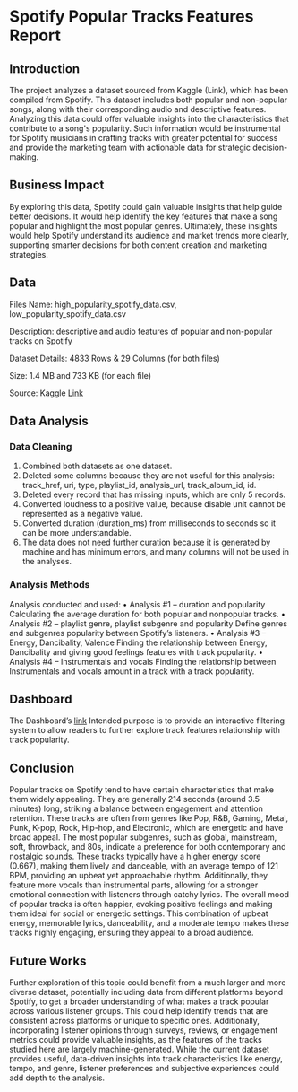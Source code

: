 # Spotify Popular Tracks Features Report

## Introduction	
The project analyzes a dataset sourced from Kaggle (Link), which has been compiled from Spotify. This dataset includes both popular and non-popular songs, along with their corresponding audio and descriptive features. Analyzing this data could offer valuable insights into the characteristics that contribute to a song's popularity. Such information would be instrumental for Spotify musicians in crafting tracks with greater potential for success and provide the marketing team with actionable data for strategic decision-making. 

## Business Impact
By exploring this data, Spotify could gain valuable insights that help guide better decisions. It would help identify the key features that make a song popular and highlight the most popular genres. Ultimately, these insights would help Spotify understand its audience and market trends more clearly, supporting smarter decisions for both content creation and marketing strategies.

## Data
Files Name: high_popularity_spotify_data.csv, low_popularity_spotify_data.csv

Description: descriptive and audio features of popular and non-popular tracks on Spotify 

Dataset Details:  4833 Rows & 29 Columns (for both files)

Size: 1.4 MB and 733 KB (for each file)

Source: Kaggle [Link](https://www.kaggle.com/datasets/solomonameh/spotify-music-dataset?select=low_popularity_spotify_data.csv)

## Data Analysis
### Data Cleaning
1. Combined both datasets as one dataset.
2. Deleted some columns because they are not useful for this analysis: track_href, uri, type, playlist_id, analysis_url, track_album_id, id.
3. Deleted every record that has missing inputs, which are only 5 records.
4. Converted loudness to a positive value, because disable unit cannot be represented as a negative value.
5. Converted duration (duration_ms) from milliseconds to seconds so it can be more understandable.
6. The data does not need further curation because it is generated by machine and has minimum errors, and many columns will not be used in the analyses.
### Analysis Methods
Analysis conducted and used:
• Analysis #1 – duration and popularity
Calculating the average duration for both popular and nonpopular tracks.
• Analysis #2 – playlist genre, playlist subgenre and popularity
Define genres and subgenres popularity between Spotify’s  listeners.
• Analysis #3 – Energy, Dancibality, Valence
Finding the relationship between Energy, Dancibality and giving good feelings features with track popularity.
• Analysis #4 – Instrumentals and vocals
Finding the relationship between Instrumentals and vocals amount in a track with a track popularity.

## Dashboard
The Dashboard’s [link](https://public.tableau.com/views/SpotifyWhatmakesapopulartrackonSpotify/Dashboard1?:language=en-US&:sid=&:redirect=auth&:display_count=n&:origin=viz_share_link) Intended purpose is to provide an interactive filtering system to allow readers to further explore track features relationship with track popularity.

## Conclusion
Popular tracks on Spotify tend to have certain characteristics that make them widely appealing. They are generally 214 seconds (around 3.5 minutes) long, striking a balance between engagement and attention retention. These tracks are often from genres like Pop, R&B, Gaming, Metal, Punk, K-pop, Rock, Hip-hop, and Electronic, which are energetic and have broad appeal. The most popular subgenres, such as global, mainstream, soft, throwback, and 80s, indicate a preference for both contemporary and nostalgic sounds. These tracks typically have a higher energy score (0.667), making them lively and danceable, with an average tempo of 121 BPM, providing an upbeat yet approachable rhythm. Additionally, they feature more vocals than instrumental parts, allowing for a stronger emotional connection with listeners through catchy lyrics. The overall mood of popular tracks is often happier, evoking positive feelings and making them ideal for social or energetic settings. This combination of upbeat energy, memorable lyrics, danceability, and a moderate tempo makes these tracks highly engaging, ensuring they appeal to a broad audience.

## Future Works
Further exploration of this topic could benefit from a much larger and more diverse dataset, potentially including data from different platforms beyond Spotify, to get a broader understanding of what makes a track popular across various listener groups. This could help identify trends that are consistent across platforms or unique to specific ones. Additionally, incorporating listener opinions through surveys, reviews, or engagement metrics could provide valuable insights, as the features of the tracks studied here are largely machine-generated. While the current dataset provides useful, data-driven insights into track characteristics like energy, tempo, and genre, listener preferences and subjective experiences could add depth to the analysis.
